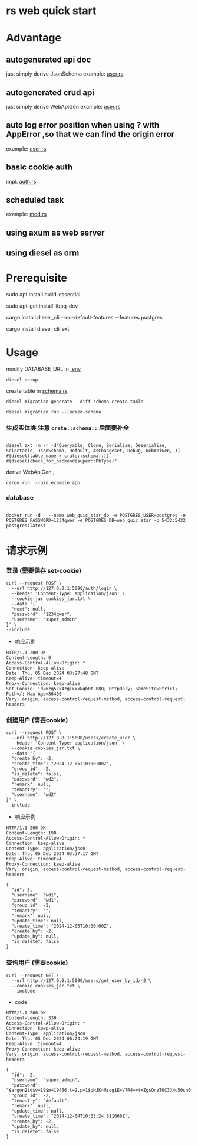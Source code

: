 # rs web quick start

# Advantage
## autogenerated api doc
just simply derive JsonSchema
example: [user.rs](src/db_models/user.rs)

## autogenerated crud api
just simply derive WebApiGen
example: [user.rs](src/db_models/user.rs)

## auto log error position when using ? with AppError ,so that we can find the origin error
example: [user.rs](src/db_models/user.rs)

## basic cookie auth
impl: [auth.rs](src/api_router/auth.rs)


## scheduled task
example: [mod.rs](src/scheduled_task/mod.rs)

## using axum as web server

## using diesel as orm


# Prerequisite

sudo apt install build-essential

sudo apt-get install libpq-dev

cargo install diesel_cli --no-default-features --features postgres

cargo install diesel_cli_ext

# Usage

modify DATABASE_URL in [.env](.env)
```shell
diesel setup
```

create table in [schema.rs](src/schema.rs)

```shell
diesel migration generate --diff-schema create_table

diesel migration run --locked-schema

```

### 生成实体类 注意 `crate::schema::` 后面要补全
```shell

diesel_ext -m -r -d"Queryable, Clone, Serialize, Deserialize, Selectable, JsonSchema, Default, AsChangeset, Debug, WebApiGen, )]
#[diesel(table_name = crate::schema::)]
#[diesel(check_for_backend(super::DbType)"

```

derive     WebApiGen ,

```shell
cargo run  --bin example_app
```


### database
```shell

docker run -d   --name web_quic_star_db -e POSTGRES_USER=postgres -e POSTGRES_PASSWORD=1234qwer -e POSTGRES_DB=web_quic_star -p 5432:5432 postgres:latest

```

# 请求示例

### 登录 (需要保存 set-cookie)
```shell
curl --request POST \
  --url http://127.0.0.1:5090/auth/login \
  --header 'Content-Type: application/json' \
  --cookie-jar cookies_jar.txt \
  --data '{
  "next": null,
  "password": "1234qwer",
  "username": "super_admin"
}' \
--include
```

- 响应示例
```shell
HTTP/1.1 200 OK
Content-Length: 0
Access-Control-Allow-Origin: *
Connection: keep-alive
Date: Thu, 05 Dec 2024 03:27:48 GMT
Keep-Alive: timeout=4
Proxy-Connection: keep-alive
Set-Cookie: id=6zq5Zk4zgLxxxNqh0t-P8Q; HttpOnly; SameSite=Strict; Path=/; Max-Age=86400
Vary: origin, access-control-request-method, access-control-request-headers

```

### 创建用户 (需要cookie)
```shell
curl --request POST \
  --url http://127.0.0.1:5090/users/create_user \
  --header 'Content-Type: application/json' \
  --cookie cookies_jar.txt \
  --data '{
  "create_by": -2,
  "create_time": "2024-12-05T10:00:00Z",
  "group_id": -2,
  "is_delete": false,
  "password": "wd2",
  "remark": null,
  "tenantry": "",
  "username": "wd2"
}' \
--include
```

- 响应示例
```shell
HTTP/1.1 200 OK
Content-Length: 190
Access-Control-Allow-Origin: *
Connection: keep-alive
Content-Type: application/json
Date: Thu, 05 Dec 2024 03:37:17 GMT
Keep-Alive: timeout=4
Proxy-Connection: keep-alive
Vary: origin, access-control-request-method, access-control-request-headers

{
  "id": 5,
  "username": "wd1",
  "password": "wd1",
  "group_id": -2,
  "tenantry": "",
  "remark": null,
  "update_time": null,
  "create_time": "2024-12-05T10:00:00Z",
  "create_by": -2,
  "update_by": null,
  "is_delete": false
}

```

### 查询用户 (需要cookie)

```shell
curl --request GET \
  --url http://127.0.0.1:5090/users/get_user_by_id/-2 \
  --cookie cookies_jar.txt \
  --include

```

- code

```shell
HTTP/1.1 200 OK
Content-Length: 339
Access-Control-Allow-Origin: *
Connection: keep-alive
Content-Type: application/json
Date: Thu, 05 Dec 2024 06:24:19 GMT
Keep-Alive: timeout=4
Proxy-Connection: keep-alive
Vary: origin, access-control-request-method, access-control-request-headers

{
  "id": -2,
  "username": "super_admin",
  "password": "$argon2id$v=19$m=19456,t=2,p=1$pHJK4Msog1E+V7R4++t+Zg$QnzTOC3JNu50cn0fJcdO5P33WnUUeQRK3oa9M054nko",
  "group_id": -2,
  "tenantry": "default",
  "remark": null,
  "update_time": null,
  "create_time": "2024-12-04T10:03:24.511666Z",
  "create_by": -2,
  "update_by": null,
  "is_delete": false
}

```

